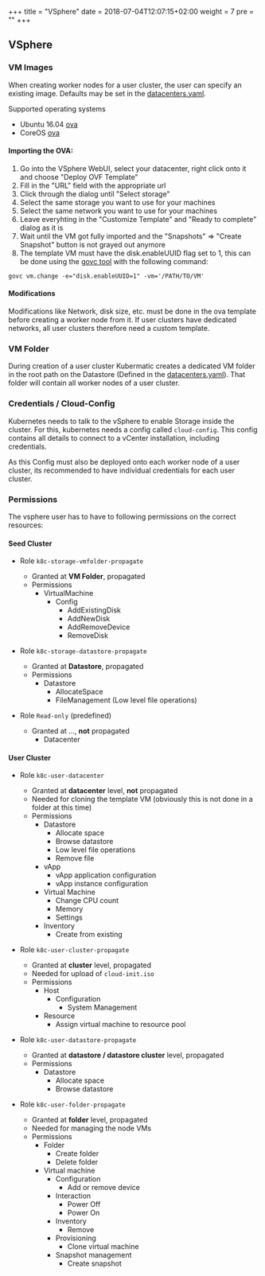 +++
title = "VSphere"
date = 2018-07-04T12:07:15+02:00
weight = 7
pre = "<b></b>"
+++

## VSphere

### VM Images

When creating worker nodes for a user cluster, the user can specify an existing image. Defaults may be set in the [datacenters.yaml](https://docs.kubermatic.io/installation/install_kubermatic/#defining-the-datacenters).

Supported operating systems

* Ubuntu 16.04 [ova](https://cloud-images.ubuntu.com/releases/16.04/release/ubuntu-16.04-server-cloudimg-amd64.ova)
* CoreOS  [ova](https://stable.release.core-os.net/amd64-usr/current/coreos_production_vmware_ova.ova)

#### Importing the OVA:

1. Go into the VSphere WebUI, select your datacenter, right click onto it and choose "Deploy OVF Template"
1. Fill in the "URL" field with the appropriate url 
1. Click through the dialog until "Select storage"
1. Select the same storage you want to use for your machines
1. Select the same network you want to use for your machines
1. Leave everyhting in the "Customize Template" and "Ready to complete" dialog as it is
1. Wait until the VM got fully imported and the "Snapshots" => "Create Snapshot" button is not grayed out anymore
1. The template VM must have the disk.enableUUID flag set to 1, this can be done using the [govc tool](https://github.com/vmware/govmomi/tree/master/govc) with the following command:
```
govc vm.change -e="disk.enableUUID=1" -vm='/PATH/TO/VM'
```

#### Modifications

Modifications like Network, disk size, etc. must be done in the ova template before creating a worker node from it.
If user clusters have dedicated networks, all user clusters therefore need a custom template. 

### VM Folder

During creation of a user cluster Kubermatic creates a dedicated VM folder in the root path on the Datastore (Defined in the [datacenters.yaml](https://docs.kubermatic.io/installation/install_kubermatic/#defining-the-datacenters)). 
That folder will contain all worker nodes of a user cluster.

### Credentials / Cloud-Config

Kubernetes needs to talk to the vSphere to enable Storage inside the cluster.
For this, kubernetes needs a config called `cloud-config`. 
This config contains all details to connect to a vCenter installation, including credentials.

As this Config must also be deployed onto each worker node of a user cluster, its recommended to have individual credentials for each user cluster. 

### Permissions

The vsphere user has to have to following permissions on the correct resources:

#### Seed Cluster

* Role `k8c-storage-vmfolder-propagate`
  * Granted at __VM Folder__, propagated
  * Permissions
    * VirtualMachine
      * Config
        * AddExistingDisk
        * AddNewDisk
        * AddRemoveDevice
        * RemoveDisk

* Role `k8c-storage-datastore-propagate`
  * Granted at __Datastore__, propagated
  * Permissions
    * Datastore
      * AllocateSpace
      * FileManagement (Low level file operations)

* Role `Read-only` (predefined)
  * Granted at ..., **not** propagated
    * Datacenter

#### User Cluster

* Role `k8c-user-datacenter`
  * Granted at __datacenter__ level, **not** propagated
  * Needed for cloning the template VM (obviously this is not done in a folder at this time)
  * Permissions
    * Datastore
      * Allocate space
      * Browse datastore
      * Low level file operations
      * Remove file
    * vApp
      * vApp application configuration
      * vApp instance configuration
    * Virtual Machine
      * Change CPU count
      * Memory
      * Settings
    * Inventory
      * Create from existing

* Role `k8c-user-cluster-propagate`
  * Granted at __cluster__ level, propagated
  * Needed for upload of `cloud-init.iso`
  * Permissions
    * Host
      * Configuration
        * System Management
    * Resource
      * Assign virtual machine to resource pool

* Role `k8c-user-datastore-propagate`
  * Granted at __datastore / datastore cluster__ level, propagated
  * Permissions
    * Datastore
      * Allocate space
      * Browse datastore

* Role `k8c-user-folder-propagate`
  * Granted at __folder__ level, propagated
  * Needed for managing the node VMs
  * Permissions
    * Folder
      * Create folder
      * Delete folder
    * Virtual machine
      * Configuration
        * Add or remove device
      * Interaction
        * Power Off
        * Power On
      * Inventory
        * Remove
      * Provisioning
        * Clone virtual machine
      * Snapshot management
        * Create snapshot
